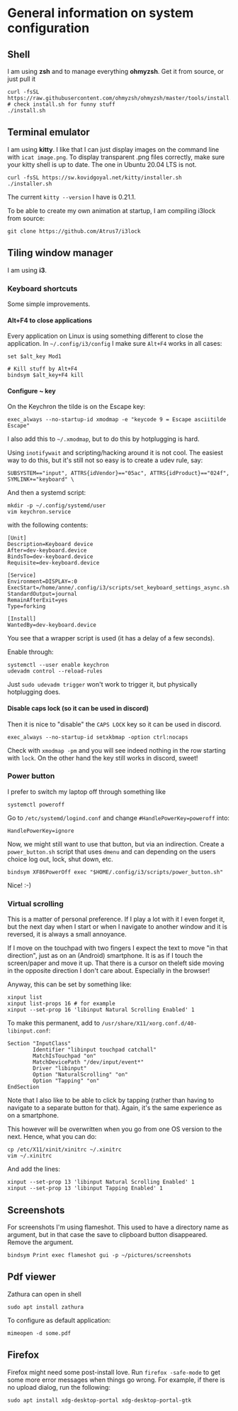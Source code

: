 # General information on system configuration

## Shell

I am using **zsh** and to manage everything **ohmyzsh**. Get it from source, or just pull it

```
curl -fsSL https://raw.githubusercontent.com/ohmyzsh/ohmyzsh/master/tools/install.sh
# check install.sh for funny stuff
./install.sh
```

## Terminal emulator

I am using **kitty**. I like that I can just display images on the command line with `icat image.png`. To display transparent .png files correctly, make sure your kitty shell is up to date. The one in Ubuntu 20.04 LTS is not.

```
curl -fsSL https://sw.kovidgoyal.net/kitty/installer.sh
./installer.sh
```

The current `kitty --version` I have is 0.21.1.

To be able to create my own animation at startup, I am compiling i3lock from source:

```
git clone https://github.com/Atrus7/i3lock
```

## Tiling window manager

I am using **i3**.

### Keyboard shortcuts

Some simple improvements.

#### Alt+F4 to close applications

Every application on Linux is using something different to close the application.
In `~/.config/i3/config` I make sure `Alt+F4` works in all cases:

```
set $alt_key Mod1

# Kill stuff by Alt+F4
bindsym $alt_key+F4 kill
```

#### Configure ~ key

On the Keychron the tilde is on the Escape key:

```
exec_always --no-startup-id xmodmap -e "keycode 9 = Escape asciitilde Escape"
```

I also add this to `~/.xmodmap`, but to do this by hotplugging is hard.

Using `inotifywait` and scripting/hacking around it is not cool. The easiest way to do this, but it's still not so easy is to create a udev rule, say:

```
SUBSYSTEM=="input", ATTRS{idVendor}=="05ac", ATTRS{idProduct}=="024f", SYMLINK+="keyboard" \
```

And then a systemd script:

```
mkdir -p ~/.config/systemd/user
vim keychron.service
```

with the following contents:

```
[Unit]
Description=Keyboard device
After=dev-keyboard.device
BindsTo=dev-keyboard.device
Requisite=dev-keyboard.device

[Service]
Environment=DISPLAY=:0
ExecStart=/home/anne/.config/i3/scripts/set_keyboard_settings_async.sh
StandardOutput=journal
RemainAfterExit=yes
Type=forking

[Install]
WantedBy=dev-keyboard.device
```

You see that a wrapper script is used (it has a delay of a few seconds).

Enable through:

```
systemctl --user enable keychron
udevadm control --reload-rules
```

Just `sudo udevadm trigger` won't work to trigger it, but physically hotplugging does.

#### Disable caps lock (so it can be used in discord)

Then it is nice to "disable" the `CAPS LOCK` key so it can be used in discord.

```
exec_always --no-startup-id setxkbmap -option ctrl:nocaps
```

Check with `xmodmap -pm` and you will see indeed nothing in the row starting with `lock`. On the other hand the key still works in discord, sweet!

### Power button

I prefer to switch my laptop off through something like

```
systemctl poweroff
```

Go to `/etc/systemd/logind.conf` and change `#HandlePowerKey=poweroff` into:

```
HandlePowerKey=ignore
```

Now, we might still want to use that button, but via an indirection. Create a `power_button.sh` script that uses `dmenu` and can depending on the users choice log out, lock, shut down, etc.

```
bindsym XF86PowerOff exec "$HOME/.config/i3/scripts/power_button.sh"
```

Nice! :-)

### Virtual scrolling

This is a matter of personal preference. If I play a lot with it I even forget it, but the next day when I start or when I navigate to another window and it is reversed, it is always a small annoyance.

If I move on the touchpad with two fingers I expect the text to move "in that direction", just as on an (Android) smartphone. It is as if I touch the screen/paper and move it up. That there is a cursor on theleft side moving in the opposite direction I don't care about. Especially in the browser!

Anyway, this can be set by something like:

```
xinput list
xinput list-props 16 # for example
xinput --set-prop 16 'libinput Natural Scrolling Enabled' 1
```

To make this permanent, add to `/usr/share/X11/xorg.conf.d/40-libinput.conf`:

```
Section "InputClass"
        Identifier "libinput touchpad catchall"
        MatchIsTouchpad "on"
        MatchDevicePath "/dev/input/event*"
        Driver "libinput"
        Option "NaturalScrolling" "on"
        Option "Tapping" "on"
EndSection
```

Note that I also like to be able to click by tapping (rather than having to navigate to a separate button for that). Again, it's the same experience as on a smartphone.

This however will be overwritten when you go from one OS version to the next. Hence, what you can do:

```
cp /etc/X11/xinit/xinitrc ~/.xinitrc
vim ~/.xinitrc
```

And add the lines:

```
xinput --set-prop 13 'libinput Natural Scrolling Enabled' 1
xinput --set-prop 13 'libinput Tapping Enabled' 1
```

## Screenshots

For screenshots I'm using flameshot. This used to have a directory name as argument, but in that case the save to
clipboard button disappeared. Remove the argument.

```
bindsym Print exec flameshot gui -p ~/pictures/screenshots
```

## Pdf viewer

Zathura can open in shell

```
sudo apt install zathura
```

To configure as default application:

```
mimeopen -d some.pdf
```

## Firefox

Firefox might need some post-install love.
Run `firefox -safe-mode` to get some more error messages when things go wrong.
For example, if there is no upload dialog, run the following:

```
sudo apt install xdg-desktop-portal xdg-desktop-portal-gtk
```


